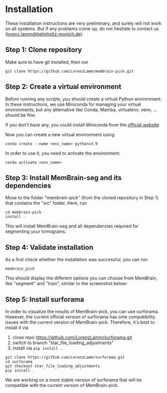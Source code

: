 # Installation

These installation instructions are very preliminary, and surely will not work on all systems.
But if any problems come up, do not hesitate to contact us (lorenz.lamm@helmholtz-munich.de).

## Step 1: Clone repository

Make sure to have git installed, then run
```shell
git clone https://github.com/LorenzLamm/membrain-pick.git
```

## Step 2: Create a virtual environment
Before running any scripts, you should create a virtual Python environment.
In these instructions, we use Miniconda for managing your virtual environments,
but any alternative like Conda, Mamba, virtualenv, venv, ... should be fine.

If you don't have any, you could install Miniconda from the [official website](https://docs.conda.io/en/latest/miniconda.html).

Now you can create a new virtual environment using
```shell
conda create --name <env_name> python=3.9
```

In order to use it, you need to activate the environment:
```shell
conda activate <env_name>
```

## Step 3: Install MemBrain-seg and its dependencies
Move to the folder "membrain-pick" (from the cloned repository in Step 1) that contains the "src" folder.
Here, run

```shell
cd membrain-pick
install .
```

This will install MemBrain-seg and all dependencies required for segmenting your tomograms.

## Step 4: Validate installation
As a first check whether the installation was successful, you can run
```shell
membrain_pick
```
This should display the different options you can choose from MemBrain, like "segment" and "train", similar to the screenshot below:


## Step 5: Install surforama
In order to visualize the results of MemBrain-pick, you can use surforama.
However, the current official version of surforama has ome compatibility issues with the current version of MemBrain-pick. Therefore, it's best to install it via

1. close repo https://github.com/LorenzLamm/surforama.git
2. switch to branch "star_file_loading_adjustments"
3. install via `pip install .`

```shell
git clone https://github.com/LorenzLamm/surforama.git
cd surforama
git checkout star_file_loading_adjustments
pip install .
```

We are working on a more stable version of surforama that will be compatible with the current version of MemBrain-pick.
